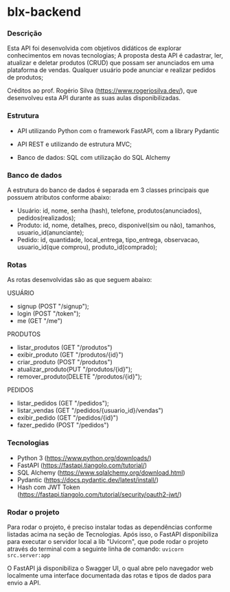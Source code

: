 # blx-backend

### Descrição

Esta API foi desenvolvida com objetivos didáticos de explorar conhecimentos em novas tecnologias;
A proposta desta API é cadastrar, ler, atualizar e deletar produtos (CRUD) que possam ser anunciados em uma plataforma de vendas. Qualquer usuário pode anunciar e realizar pedidos de produtos;

Créditos ao prof. Rogério Silva (https://www.rogeriosilva.dev/), que desenvolveu esta API durante as suas aulas disponibilizadas.

### Estrutura

- API utilizando Python com o framework FastAPI, com a library Pydantic

- API REST e utilizando de estrutura MVC;

- Banco de dados: SQL com utilização do SQL Alchemy

### Banco de dados

A estrutura do banco de dados é separada em 3 classes principais que possuem atributos conforme abaixo:

- Usuário: id, nome, senha (hash), telefone, produtos(anunciados), pedidos(realizados);
- Produto: id, nome, detalhes, preco, disponivel(sim ou não), tamanhos, usuario_id(anunciante);
- Pedido: id, quantidade, local_entrega, tipo_entrega, observacao, usuario_id(que comprou), produto_id(comprado);


### Rotas

As rotas desenvolvidas são as que seguem abaixo:

USUÁRIO
- signup (POST "/signup");
- login (POST "/token");
- me (GET "/me")

PRODUTOS
- listar_produtos (GET "/produtos")
- exibir_produto (GET "/produtos/{id}")
- criar_produto (POST "/produtos")
- atualizar_produto(PUT "/produtos/{id}");
- remover_produto(DELETE "/produtos/{id}");

PEDIDOS
- listar_pedidos (GET "/pedidos");
- listar_vendas (GET "/pedidos/{usuario_id}/vendas")
- exibir_pedido (GET "/pedidos/{id}")
- fazer_pedido (POST "/pedidos")


### Tecnologias

- Python 3 (https://www.python.org/downloads/)
- FastAPI (https://fastapi.tiangolo.com/tutorial/)
- SQL Alchemy (https://www.sqlalchemy.org/download.html)
- Pydantic (https://docs.pydantic.dev/latest/install/)
- Hash com JWT Token (https://fastapi.tiangolo.com/tutorial/security/oauth2-jwt/)

### Rodar o projeto


Para rodar o projeto, é preciso instalar todas as dependências conforme listadas acima na seção de Tecnologias. Após isso, o FastAPI disponibiliza para executar o servidor local a lib "Uvicorn", que pode rodar o projeto através do terminal com a seguinte linha de comando: ```uvicorn src.server:app```

O FastAPI já disponibiliza o Swagger UI, o qual abre pelo navegador web localmente uma interface documentada das rotas e tipos de dados para envio a API. 
